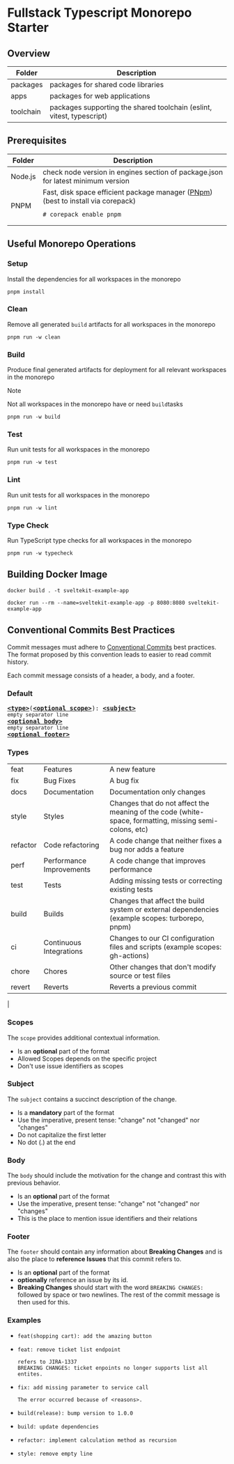 # Fullstack Typescript Monorepo Starter

## Overview

| Folder    | Description                                                           |
|-----------|-----------------------------------------------------------------------|
| packages  | packages for shared code libraries                                    |
| apps      | packages for web applications                                         |
| toolchain | packages supporting the shared toolchain (eslint, vitest, typescript) |

## Prerequisites

| Folder  | Description                                                                                                                                                  |
|---------|--------------------------------------------------------------------------------------------------------------------------------------------------------------|
| Node.js | check node version in engines section of package.json for latest minimum version                                                                             |
| PNPM    | Fast, disk space efficient package manager ([PNpm](https://pnpm.io)) <br>(best to install via corepack) <pre lang="shell"><code># corepack enable pnpm</pre> |

## Useful Monorepo Operations

### Setup

Install the dependencies for all workspaces in the monorepo

```shell
pnpm install
```

### Clean

Remove all generated `build` artifacts for all workspaces in the monorepo

```shell
pnpm run -w clean
```

### Build

Produce final generated artifacts for deployment for all relevant workspaces in the monorepo
> [!NOTE]
> Not all workspaces in the monorepo have or need `build`tasks

```shell
pnpm run -w build
```

### Test

Run unit tests for all workspaces in the monorepo

```shell
pnpm run -w test
```

### Lint

Run unit tests for all workspaces in the monorepo

```shell
pnpm run -w lint
```

### Type Check

Run TypeScript type checks for all workspaces in the monorepo

```shell
pnpm run -w typecheck
```

## Building Docker Image
```shell
docker build . -t sveltekit-example-app
```
```shell
docker run --rm --name=sveltekit-example-app -p 8080:8080 sveltekit-example-app
```

## Conventional Commits Best Practices

Commit messages must adhere to [Conventional Commits](https://www.conventionalcommits.org/) best practices. The format
proposed by this convention leads to easier to read
commit history.

Each commit message consists of a header, a body, and a footer.

### Default

<pre>
<b><a href="#types">&lt;type&gt;</a></b>(<b><a href="#scopes">&lt;optional scope&gt;</a></b>): <b><a href="#subject">&lt;subject&gt;</a></b>
<sub>empty separator line</sub>
<b><a href="#body">&lt;optional body&gt;</a></b>
<sub>empty separator line</sub>
<b><a href="#footer">&lt;optional footer&gt;</a></b>
</pre>

### Types

|          |                          |                                                                                                        |
|----------|--------------------------|--------------------------------------------------------------------------------------------------------|
| feat     | Features                 | A new feature                                                                                          |
| fix      | Bug Fixes                | A bug fix                                                                                              |
| docs     | Documentation            | Documentation only changes                                                                             |
| style    | Styles                   | Changes that do not affect the meaning of the code (white-space, formatting, missing semi-colons, etc) |
| refactor | Code refactoring         | A code change that neither fixes a bug nor adds a feature                                              |
| perf     | Performance Improvements | A code change that improves performance                                                                |
| test     | Tests                    | Adding missing tests or correcting existing tests                                                      |
| build    | Builds                   | Changes that affect the build system or external dependencies (example scopes: turborepo, pnpm)        |
| ci       | Continuous Integrations  | Changes to our CI config­uration files and scripts (example scopes: gh-actions)                        |
| chore    | Chores                   | Other changes that don't modify source or test files                                                   |
| revert   | Reverts                  | Reverts a previous commit                                                                              |
|

### Scopes

The `scope` provides additional contextual information.

* Is an **optional** part of the format
* Allowed Scopes depends on the specific project
* Don't use issue identifiers as scopes

### Subject

The `subject` contains a succinct description of the change.

* Is a **mandatory** part of the format
* Use the imperative, present tense: "change" not "changed" nor "changes"
* Do not capitalize the first letter
* No dot (.) at the end

### Body

The `body` should include the motivation for the change and contrast this with previous behavior.

* Is an **optional** part of the format
* Use the imperative, present tense: "change" not "changed" nor "changes"
* This is the place to mention issue identifiers and their relations

### Footer

The `footer` should contain any information about **Breaking Changes** and is also the place to **reference Issues**
that this commit refers to.

* Is an **optional** part of the format
* **optionally** reference an issue by its id.
* **Breaking Changes** should start with the word `BREAKING CHANGES:` followed by space or two newlines. The rest of the
  commit message is then used for this.

### Examples

* ```
  feat(shopping cart): add the amazing button
  ```
* ```
  feat: remove ticket list endpoint
  
  refers to JIRA-1337
  BREAKING CHANGES: ticket enpoints no longer supports list all entites.
  ```
* ```
  fix: add missing parameter to service call
  
  The error occurred because of <reasons>.
  ```
* ```
  build(release): bump version to 1.0.0
  ```
* ```
  build: update dependencies
  ```
* ```
  refactor: implement calculation method as recursion
  ```
* ```
  style: remove empty line
  ```
